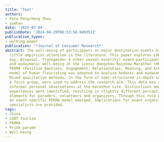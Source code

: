 ```yaml
---
title: 'Test'
authors:
- Pete Pengcheng Zhou
- yuehan
date: '2025-07-04'
publishDate: '2024-04-29T06:53:58.049351Z'
publication_types:
- working paper
publication: '*Journal of Consumer Research*'
abstract: The well-being of participants at major destination events has received
  little empirical attention in the literature. This paper explores LGBT (Lesbian,
  Gay, Bisexual, Transgender & other sexual minority) event participants' hedonic
  and eudaimonic well-being at the iconic Hangzhou Rainbow Marathon (HRM) in China.
  PERMA (Positive Emotions, Engagement, Relationships, Meaning, and Achievement) psychological
  model of human flourishing was adopted to analyze hedonic and eudaimonic well-being.
  Mixed qualitative methods, in the form of semi-structured in-depth interviews and
  a focus group, were used to address the research aim. This data was supported by
  informal personal observations at the marathon site. Distinctions among participants'
  experiences were identified, resulting in slightly different perceptions of PERMA
  elements for paraders, volunteers and organizers. Through this role-based perspective,
  an event specific PERMA model emerged. Implications for event organizers and marketing
  specialists are provided.
tags:
- China
- LGBT tourism
- PERMA
- Pride parade
- Well-being
---
```


